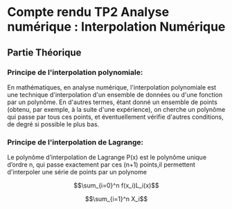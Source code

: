 # Compte rendu TP2 Analyse numérique : Interpolation Numérique
## Partie Théorique

### Principe de l'interpolation polynomiale:

En mathématiques, en analyse numérique, l'interpolation polynomiale est une technique d'interpolation d'un ensemble de données ou d'une fonction par un polynôme. En d'autres termes, étant donné un ensemble de points (obtenu, par exemple, à la suite d'une expérience), on cherche un polynôme qui passe par tous ces points, et éventuellement vérifie d'autres conditions, de degré si possible le plus bas.

### Principe de l'interpolation de Lagrange:

Le polynôme d’interpolation de Lagrange P(x) est le polynôme unique d’ordre n, qui passe exactement par ces (n+1) points,il permettent d'interpoler une série de points par un polynome

 $$\sum_{i=0}^n f(x_i)L_i(x)$$



$$\sum_{i=1}^n X_i$$

